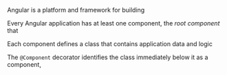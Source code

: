 Angular is a platform and framework for building 

Every Angular application has at least one component, the *root component* that

Each component defines a class that contains application data and logic

The `@Component` decorator identifies the class immediately below it as a component, 